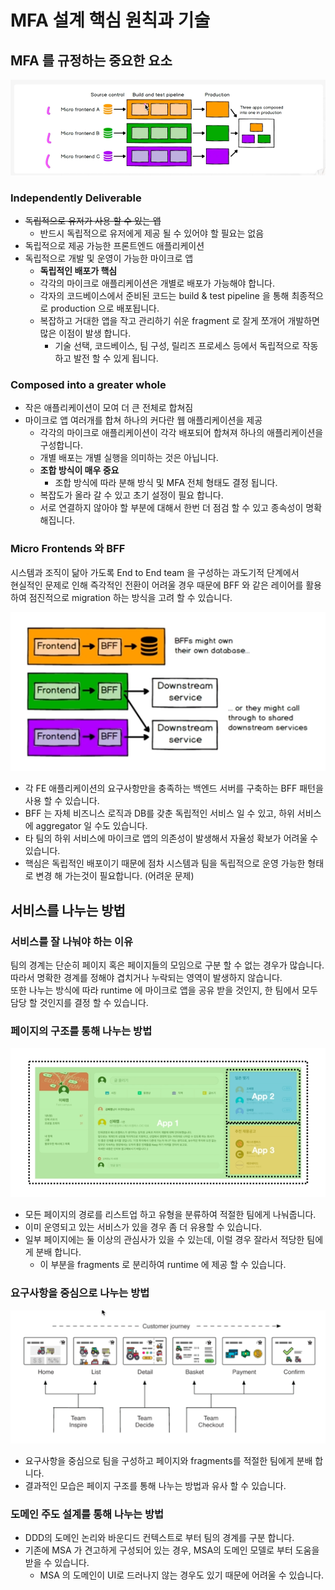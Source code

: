 # MFA 설계 핵심 원칙과 기술

## MFA 를 규정하는 중요한 요소

![ci/cd pipeline](./micro-frontends-ci-pipeline.png)

### Independently Deliverable
* ~~독립적으로 유저가 사용 할 수 있는 앱~~
  * 반드시 독립적으로 유저에게 제공 될 수 있어야 할 필요는 없음
* 독립적으로 제공 가능한 프론트엔드 애플리케이션
* 독립적으로 개발 및 운영이 가능한 마이크로 앱
  * **독립적인 배포가 핵심**
  * 각각의 마이크로 애플리케이션은 개별로 배포가 가능해야 합니다.
  * 각자의 코드베이스에서 준비된 코드는 build & test pipeline 을 통해 최종적으로 production 으로 배포됩니다.
  * 복잡하고 거대한 앱을 작고 관리하기 쉬운 fragment 로 잘게 쪼개어 개발하면 많은 이점이 발생 합니다.
    * 기술 선택, 코드베이스, 팀 구성, 릴리즈 프로세스 등에서 독립적으로 작동하고 발전 할 수 있게 됩니다.

### Composed into a greater whole
* 작은 애플리케이션이 모여 더 큰 전체로 합쳐짐
* 마이크로 앱 여러개를 합쳐 하나의 커다란 웹 애플리케이션을 제공
  * 각각의 마이크로 애플리케이션이 각각 배포되어 합쳐져 하나의 애플리케이션을 구성합니다.
  * 개별 배포는 개별 실행을 의미하는 것은 아닙니다.
  * **조합 방식이 매우 중요**
    * 조합 방식에 따라 분해 방식 및 MFA 전체 형태도 결정 됩니다.
  * 복잡도가 올라 갈 수 있고 초기 설정이 필요 합니다.
  * 서로 연결하지 않아야 할 부분에 대해서 한번 더 점검 할 수 있고 종속성이 명확해집니다.

### Micro Frontends 와 BFF
시스템과 조직이 닮아 가도록 End to End team 을 구성하는 과도기적 단계에서  
현실적인 문제로 인해 즉각적인 전환이 어려울 경우 때문에 BFF 와 같은 레이어를 활용하여 점진적으로 migration 하는 방식을 고려 할 수 있습니다.

![micro frontends and bff](./micro-frontends-and-bff.png)

* 각 FE 애플리케이션의 요구사항만을 충족하는 백엔드 서버를 구축하는 BFF 패턴을 사용 할 수 있습니다.
* BFF 는 자체 비즈니스 로직과 DB를 갖춘 독립적인 서비스 일 수 있고, 하위 서비스에 aggregator 일 수도 있습니다.
* 타 팀의 하위 서비스에 마이크로 앱의 의존성이 발생해서 자율성 확보가 어려울 수 있습니다.
* 핵심은 독립적인 배포이기 때문에 점차 시스템과 팀을 독립적으로 운영 가능한 형태로 변경 해 가는것이 필요합니다. (어려운 문제)

## 서비스를 나누는 방법

### 서비스를 잘 나눠야 하는 이유

팀의 경계는 단순히 페이지 혹은 페이지들의 모임으로 구분 할 수 없는 경우가 많습니다.  
따라서 명확한 경계를 정해야 겹치거나 누락되는 영역이 발생하지 않습니다.  
또한 나누는 방식에 따라 runtime 에 마이크로 앱을 공유 받을 것인지, 한 팀에서 모두 담당 할 것인지를 결정 할 수 있습니다.

### 페이지의 구조를 통해 나누는 방법

![페이지 구조를 통해 나누는 방법](./separate-fragments-by-page.png)

* 모든 페이지의 경로를 리스트업 하고 유형을 분류하여 적절한 팀에게 나눠줍니다.
* 이미 운영되고 있는 서비스가 있을 경우 좀 더 유용할 수 있습니다.
* 일부 페이지에는 둘 이상의 관심사가 있을 수 있는데, 이럴 경우 잘라서 적당한 팀에게 분배 합니다.
  * 이 부분을 fragments 로 분리하여 runtime 에 제공 할 수 있습니다.

### 요구사항을 중심으로 나누는 방법

![요구사항을 중심으로 나누는 방법](./separate-fragments-by-mission.png)

* 요구사항을 중심으로 팀을 구성하고 페이지와 fragments를 적절한 팀에게 분배 합니다.
* 결과적인 모습은 페이지 구조를 통해 나누는 방법과 유사 할 수 있습니다.

### 도메인 주도 설계를 통해 나누는 방법

* DDD의 도메인 논리와 바운디드 컨텍스트로 부터 팀의 경계를 구분 합니다.
* 기존에 MSA 가 견고하게 구성되어 있는 경우, MSA의 도메인 모델로 부터 도움을 받을 수 있습니다.
  * MSA 의 도메인이 UI로 드러나지 않는 경우도 있기 때문에 어려울 수 있습니다.


